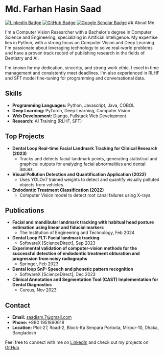 # Md. Farhan Hasin Saad

[![LinkedIn Badge](https://img.shields.io/badge/LinkedIn-saadism-blue?style=flat-square&logo=linkedin)](https://www.linkedin.com/in/saadism/)
[![GitHub Badge](https://img.shields.io/badge/GitHub-saadism777-black?style=flat-square&logo=github)](https://github.com/saadism777)
[![Google Scholar Badge](https://img.shields.io/badge/Google%20Scholar-Md.%20Farhan%20Hasin%20Saad-blue?style=flat-square)](https://scholar.google.com/citations?user=YOUR_GOOGLE_SCHOLAR_ID&hl=en) ## About Me

I'm a Computer Vision Researcher with a Bachelor's degree in Computer Science and Engineering, specializing in Artificial Intelligence. My expertise lies in Python, with a strong focus on Computer Vision and Deep Learning. I'm passionate about leveraging technology to solve real-world problems and have a proven track record of publishing research in the fields of Dentistry and AI.

I'm known for my dedication, sincerity, and strong work ethic. I excel in time management and consistently meet deadlines. I'm also experienced in RLHF and SFT model fine-tuning for programming and conversational data.


## Skills

- **Programming Languages:** Python, Javascript, Java, COBOL
- **Deep Learning:** PyTorch, Deep Learning, Computer Vision
- **Web Development:** Django, Fullstack Web Development
- **Research:** AI Training (RLHF, SFT)


## Top Projects

- **Dental Loop Real-time Facial Landmark Tracking for Clinical Research (2023)**
  - Tracks and detects facial landmark points, generating statistical and graphical outputs for analyzing facial abnormalities and dental issues.
- **Visual Pollution Detection and Quantification Application (2022)**
  - Uses YOLOv7 trained weights to detect and quantify visually polluted objects from vehicles.
- **Endodontic Treatment Classification (2022)**
  - Computer Vision model to detect root canal failures using X-rays.

## Publications

- **Facial and mandibular landmark tracking with habitual head posture estimation using linear and fiducial markers**
  - The Institution of Engineering and Technology, Feb 2024
- **Dental Loop FLT: Facial landmark tracking**
  - SoftwareX [ScienceDirect], Sep 2023
- **Experimental validation of computer-vision methods for the successful detection of endodontic treatment obturation and progression from noisy radiographs**
  - Springer, Feb 2023
- **Dental loop SnP: Speech and phonetic pattern recognition**
  - SoftwareX [ScienceDirect], Dec 2023
- **Clinical Annotation and Segmentation Tool (CAST) Implementation for Dental Diagnostics**
  - Cureus, Nov 2023

## Contact

- **Email:** saadism.7@gmail.com
- **Phone:** +880 1951860618
- **Location:** Plot-27, Road-2, Block-Ka Senpara Porbota, Mirpur-10, Dhaka, Bangladesh

Feel free to connect with me on [LinkedIn](https://www.linkedin.com/in/saadism/) and check out my projects on [GitHub](https://github.com/saadism777).
